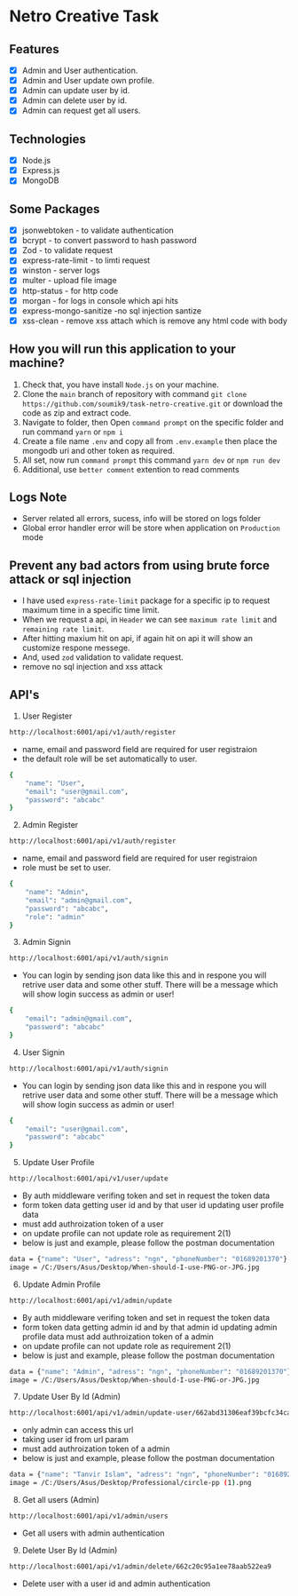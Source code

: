 # Netro Creative Task

## Features

- [x] Admin and User authentication.
- [x] Admin and User update own profile.
- [x] Admin can update user by id.
- [x] Admin can delete user by id.
- [x] Admin can request get all users.

## Technologies

- [x] Node.js
- [x] Express.js
- [x] MongoDB

## Some Packages

- [x] jsonwebtoken - to validate authentication
- [x] bcrypt - to convert password to hash password
- [x] Zod - to validate request
- [x] express-rate-limit - to limti request
- [x] winston - server logs
- [x] multer - upload file image
- [x] http-status - for http code
- [x] morgan - for logs in console which api hits
- [x] express-mongo-sanitize -no sql injection santize
- [x] xss-clean - remove xss attach which is remove any html code with body

## How you will run this application to your machine?

1. Check that, you have install `Node.js` on your machine.
2. Clone the `main` branch of repository with command `git clone https://github.com/soumik9/task-netro-creative.git` or download the code as zip and extract code.
3. Navigate to folder, then Open `command prompt` on the specific folder and run command `yarn` or `npm i`
4. Create a file name `.env` and copy all from `.env.example` then place the mongodb uri and other token as required.
5. All set, now run `command prompt` this command `yarn dev` or `npm run dev`
6. Additional, use `better comment` extention to read comments 

## Logs Note

- Server related all errors, sucess, info will be stored on logs folder
- Global error handler error will be store when application on `Production` mode

## Prevent any bad actors from using brute force attack or sql injection

- I have used `express-rate-limit` package for a specific ip to request maximum time in a specific time limit.
- When we request a api, in `Header` we can see `maximum rate limit` and `remaining rate limit`.
- After hitting maxium hit on api, if again  hit on api it will show an customize respone messege.
- And, used `zod` validation to validate request.
- remove no sql injection and xss attack

## API's

1. User Register

```bash
http://localhost:6001/api/v1/auth/register
```

- name, email and password field are required for user registraion
- the default role will be set automatically to user.

```bash
{
    "name": "User",
    "email": "user@gmail.com",
    "password": "abcabc"
}
```

2. Admin Register

```bash
http://localhost:6001/api/v1/auth/register
```

- name, email and password field are required for user registraion
- role must be set to user.

```bash
{
    "name": "Admin",
    "email": "admin@gmail.com",
    "password": "abcabc",
    "role": "admin"
}
```

3. Admin Signin

```bash
http://localhost:6001/api/v1/auth/signin
```

- You can login by sending json data like this and in respone you will retrive user data and some other stuff. There will be a message which will show login success as admin or user!

```bash
{
    "email": "admin@gmail.com",
    "password": "abcabc"
}
```

4. User Signin

```bash
http://localhost:6001/api/v1/auth/signin
```

- You can login by sending json data like this and in respone you will retrive user data and some other stuff. There will be a message which will show login success as admin or user!

```bash
{
    "email": "user@gmail.com",
    "password": "abcabc"
}
```

5. Update User Profile

```bash
http://localhost:6001/api/v1/user/update
```

- By auth middleware verifing token and set in request the token data
- form token data getting user id and by that user id updating user profile data
- must add authroization token of a user
- on update profile can not update role as requirement 2(1)
- below is just and example, please follow the postman documentation

```bash
data = {"name": "User", "adress": "ngn", "phoneNumber": "01689201370"}
image = /C:/Users/Asus/Desktop/When-should-I-use-PNG-or-JPG.jpg
```

6. Update Admin Profile

```bash
http://localhost:6001/api/v1/admin/update
```

- By auth middleware verifing token and set in request the token data
- form token data getting admin id and by that admin id updating admin profile data
must add authroization token of a admin
- on update profile can not update role as requirement 2(1)
- below is just and example, please follow the postman documentation

```bash
data = {"name": "Admin", "adress": "ngn", "phoneNumber": "01689201370"}
image = /C:/Users/Asus/Desktop/When-should-I-use-PNG-or-JPG.jpg
```

7. Update User By Id (Admin)

```bash
http://localhost:6001/api/v1/admin/update-user/662abd31306eaf39bcfc34ca
```

- only admin can access this url
- taking user id from url param
- must add authroization token of a admin
- below is just and example, please follow the postman documentation

```bash
data = {"name": "Tanvir Islam", "adress": "ngn", "phoneNumber": "01689201370", "role": "user"}
image = /C:/Users/Asus/Desktop/Professional/circle-pp (1).png
```

8. Get all users (Admin)

```bash
http://localhost:6001/api/v1/admin/users
```

- Get all users with admin authentication

9. Delete User By Id (Admin)

```bash
http://localhost:6001/api/v1/admin/delete/662c20c95a1ee78aab522ea9
```

- Delete user with a user id and admin authentication
